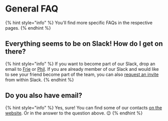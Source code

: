# General FAQ

{% hint style="info" %}
You'll find more specific FAQs in the respective pages. 
{% endhint %}

## Everything seems to be on Slack! How do I get on there?

{% hint style="info" %}
If you want to become part of our Slack, drop an email to [Frie](mailto:frie.p@correlaid.org) or [Phil](mailto:phil.b@correlaid.org). If you are already member of our Slack and would like to see your friend become part of the team, you can also [request an invite](https://slack.com/intl/en-de/help/articles/201330256-Invite-new-members-to-your-workspace#request-an-invitation) from within Slack. 
{% endhint %}

## Do you also have email? 

{% hint style="info" %}
Yes, sure! You can find some of our contacts [on the website](https://correlaid.org/contact). Or in the answer to the question above. 😉
{% endhint %}

